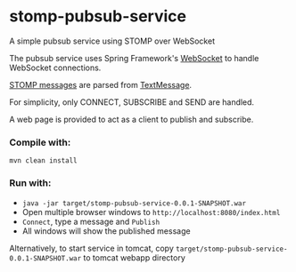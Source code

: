 # stomp-pubsub-service
A simple pubsub service using STOMP over WebSocket

The pubsub service uses Spring Framework's [WebSocket](http://docs.spring.io/spring/docs/current/javadoc-api/org/springframework/web/socket/config/annotation/WebSocketConfigurer.html) to handle WebSocket connections.

[STOMP messages](https://stomp.github.io/index.html) are parsed from [TextMessage](http://docs.spring.io/spring/docs/current/javadoc-api/org/springframework/web/socket/TextMessage.html).

For simplicity, only CONNECT, SUBSCRIBE and SEND are handled.

A web page is provided to act as a client to publish and subscribe.

### Compile with:
  `mvn clean install`
  
### Run with:
*  `java -jar target/stomp-pubsub-service-0.0.1-SNAPSHOT.war`
*  Open multiple browser windows to `http://localhost:8080/index.html`
*  `Connect`, type a message and `Publish`
*  All windows will show the published message

Alternatively, to start service in tomcat, copy `target/stomp-pubsub-service-0.0.1-SNAPSHOT.war` to tomcat webapp directory
